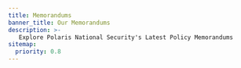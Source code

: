 ```yaml
---
title: Memorandums
banner_title: Our Memorandums
description: >-
   Explore Polaris National Security's Latest Policy Memorandums
sitemap:
  priority: 0.8
---
```

